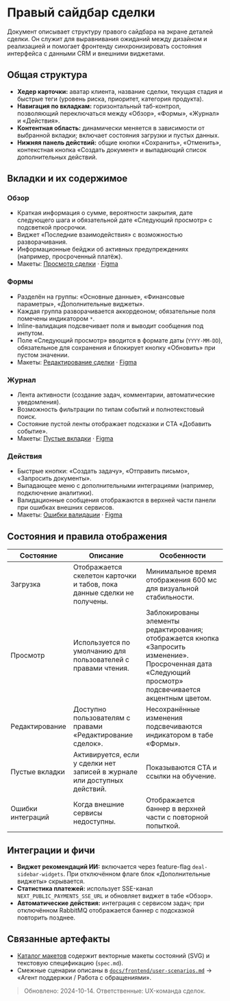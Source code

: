 # Правый сайдбар сделки

Документ описывает структуру правого сайдбара на экране деталей сделки. Он служит для выравнивания ожиданий между дизайном и реализацией и помогает фронтенду синхронизировать состояния интерфейса с данными CRM и внешними виджетами.

## Общая структура
- **Хедер карточки:** аватар клиента, название сделки, текущая стадия и быстрые теги (уровень риска, приоритет, категория продукта).
- **Навигация по вкладкам:** горизонтальный таб-контрол, позволяющий переключаться между «Обзор», «Формы», «Журнал» и «Действия».
- **Контентная область:** динамически меняется в зависимости от выбранной вкладки; включает состояния загрузки и пустых данных.
- **Нижняя панель действий:** общие кнопки «Сохранить», «Отменить», контекстная кнопка «Создать документ» и выпадающий список дополнительных действий.

## Вкладки и их содержимое
### Обзор
- Краткая информация о сумме, вероятности закрытия, дате следующего шага и обязательной дате «Следующий просмотр» с подсветкой просрочки.
- Виджет «Последние взаимодействия» с возможностью разворачивания.
- Информационные бейджи об активных предупреждениях (например, просроченный платёж).
- Макеты: [Просмотр сделки](mockups/deal-details/deal-details-view.svg) · [Figma](https://www.figma.com/file/CRM-2-0/Deal-Details?type=design&node-id=101-1)

### Формы
- Разделён на группы: «Основные данные», «Финансовые параметры», «Дополнительные виджеты».
- Каждая группа разворачивается аккордеоном; обязательные поля помечены индикатором `*`.
- Inline-валидация подсвечивает поля и выводит сообщения под инпутом.
- Поле «Следующий просмотр» вводится в формате даты (`YYYY-MM-DD`), обязательное для сохранения и блокирует кнопку «Обновить» при пустом значении.
- Макеты: [Редактирование сделки](mockups/deal-details/deal-details-edit.svg) · [Figma](https://www.figma.com/file/CRM-2-0/Deal-Details?type=design&node-id=102-3)

### Журнал
- Лента активности (создание задач, комментарии, автоматические уведомления).
- Возможность фильтрации по типам событий и полнотекстовый поиск.
- Состояние пустой ленты отображает подсказки и CTA «Добавить событие».
- Макеты: [Пустые вкладки](mockups/deal-details/deal-details-empty-tabs.svg) · [Figma](https://www.figma.com/file/CRM-2-0/Deal-Details?type=design&node-id=103-5)

### Действия
- Быстрые кнопки: «Создать задачу», «Отправить письмо», «Запросить документы».
- Выпадающее меню с дополнительными интеграциями (например, подключение аналитики).
- Валидационные сообщения отображаются в верхней части панели при ошибках внешних сервисов.
- Макеты: [Ошибки валидации](mockups/deal-details/deal-details-errors.svg) · [Figma](https://www.figma.com/file/CRM-2-0/Deal-Details?type=design&node-id=104-7)

## Состояния и правила отображения
| Состояние | Описание | Особенности |
| --- | --- | --- |
| Загрузка | Отображается скелетон карточки и табов, пока данные сделки не получены. | Минимальное время отображения 600 мс для визуальной стабильности. |
| Просмотр | Используется по умолчанию для пользователей с правами чтения. | Заблокированы элементы редактирования; отображается кнопка «Запросить изменение». Просроченная дата «Следующий просмотр» подсвечивается акцентным цветом. |
| Редактирование | Доступно пользователям с правами «Редактирование сделок». | Несохранённые изменения подсвечиваются индикатором в табе «Формы». |
| Пустые вкладки | Активируется, если у сделки нет записей в журнале или доступных действий. | Показываются CTA и ссылки на обучение. |
| Ошибки интеграций | Когда внешние сервисы недоступны. | Отображается баннер в верхней части с повторной попыткой. |

## Интеграции и фичи
- **Виджет рекомендаций ИИ:** включается через feature-flag `deal-sidebar-widgets`. При отключённом флаге блок «Дополнительные виджеты» скрывается.
- **Статистика платежей:** использует SSE-канал `NEXT_PUBLIC_PAYMENTS_SSE_URL` и обновляет виджет в табе «Обзор».
- **Автоматические действия:** интеграция с сервисом задач; при отключённом RabbitMQ отображается баннер с подсказкой повторить позднее.

## Связанные артефакты
- [Каталог макетов](mockups/deal-details/) содержит векторные макеты состояний (SVG) и текстовую спецификацию (`spec.md`).
- Смежные сценарии описаны в [`docs/frontend/user-scenarios.md`](user-scenarios.md) → «Агент поддержки / Работа с обращениями».

> Обновлено: 2024-10-14. Ответственные: UX-команда сделок.
